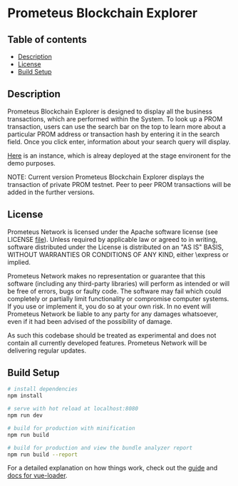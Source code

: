 # Prometeus Blockchain Explorer

## Table of contents
- [Description](#description)
- [License](#license)
- [Build Setup](#Build-Setup)

## Description

Prometeus Blockchain Explorer is designed to display all the business transactions, which are performed within the System. To look up a PROM transaction, users can use the search bar on the top to learn more about a particular PROM address or transaction hash by entering it in the search field. Once you click enter, information about your search query will display.

[Here](http://178.62.211.224/) is an instance, which is alreay deployed at the stage environent for the demo purposes. 

NOTE: Current version Prometeus Blockchain Explorer displays the transaction of private PROM testnet. Peer to peer PROM transactions  will be added in the further versions.

## License

Prometeus Network is licensed under the Apache software license (see LICENSE [file](https://github.com/Prometeus-Network/prometeus/blob/master/LICENSE)). Unless required by applicable law or agreed to in writing, software distributed under the License is distributed on an "AS IS" BASIS, WITHOUT WARRANTIES OR CONDITIONS OF ANY KIND, either \express or implied.

Prometeus Network makes no representation or guarantee that this software (including any third-party libraries) will perform as intended or will be free of errors, bugs or faulty code. The software may fail which could completely or partially limit functionality or compromise computer systems. If you use or implement it, you do so at your own risk. In no event will Prometeus Network be liable to any party for any damages whatsoever, even if it had been advised of the possibility of damage.

As such this codebase should be treated as experimental and does not contain all currently developed features. Prometeus Network will be delivering regular updates.

## Build Setup

``` bash
# install dependencies
npm install

# serve with hot reload at localhost:8080
npm run dev

# build for production with minification
npm run build

# build for production and view the bundle analyzer report
npm run build --report
```

For a detailed explanation on how things work, check out the [guide](http://vuejs-templates.github.io/webpack/) and [docs for vue-loader](http://vuejs.github.io/vue-loader).
